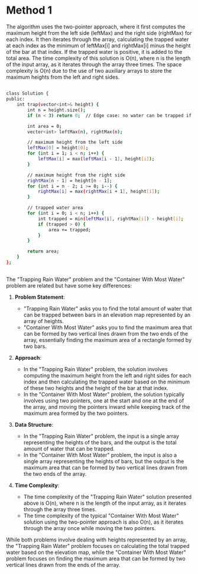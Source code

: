 # Method 1
The algorithm uses the two-pointer approach, where it first computes the maximum height from the left side (leftMax) and the right side (rightMax) for each index. It then iterates through the array, calculating the trapped water at each index as the minimum of leftMax[i] and rightMax[i] minus the height of the bar at that index. If the trapped water is positive, it is added to the total area. The time complexity of this solution is O(n), where n is the length of the input array, as it iterates through the array three times. The space complexity is O(n) due to the use of two auxiliary arrays to store the maximum heights from the left and right sides.
##
```bash
class Solution {
public:
    int trap(vector<int>& height) {
        int n = height.size();
        if (n < 3) return 0;  // Edge case: no water can be trapped if there are fewer than 3 bars

        int area = 0;
        vector<int> leftMax(n), rightMax(n);

        // maximum height from the left side
        leftMax[0] = height[0];
        for (int i = 1; i < n; i++) {
            leftMax[i] = max(leftMax[i - 1], height[i]);
        }

        // maximum height from the right side
        rightMax[n - 1] = height[n - 1];
        for (int i = n - 2; i >= 0; i--) {
            rightMax[i] = max(rightMax[i + 1], height[i]);
        }

        // trapped water area
        for (int i = 0; i < n; i++) {
            int trapped = min(leftMax[i], rightMax[i]) - height[i];
            if (trapped > 0) {
                area += trapped;
            }
        }

        return area;
    }
};
```

##
The "Trapping Rain Water" problem and the "Container With Most Water" problem are related but have some key differences:

1. **Problem Statement**:
   - "Trapping Rain Water" asks you to find the total amount of water that can be trapped between bars in an elevation map represented by an array of heights.
   - "Container With Most Water" asks you to find the maximum area that can be formed by two vertical lines drawn from the two ends of the array, essentially finding the maximum area of a rectangle formed by two bars.

2. **Approach**:
   - In the "Trapping Rain Water" problem, the solution involves computing the maximum height from the left and right sides for each index and then calculating the trapped water based on the minimum of these two heights and the height of the bar at that index.
   - In the "Container With Most Water" problem, the solution typically involves using two pointers, one at the start and one at the end of the array, and moving the pointers inward while keeping track of the maximum area formed by the two pointers.

3. **Data Structure**:
   - In the "Trapping Rain Water" problem, the input is a single array representing the heights of the bars, and the output is the total amount of water that can be trapped.
   - In the "Container With Most Water" problem, the input is also a single array representing the heights of bars, but the output is the maximum area that can be formed by two vertical lines drawn from the two ends of the array.

4. **Time Complexity**:
   - The time complexity of the "Trapping Rain Water" solution presented above is O(n), where n is the length of the input array, as it iterates through the array three times.
   - The time complexity of the typical "Container With Most Water" solution using the two-pointer approach is also O(n), as it iterates through the array once while moving the two pointers.

While both problems involve dealing with heights represented by an array, the "Trapping Rain Water" problem focuses on calculating the total trapped water based on the elevation map, while the "Container With Most Water" problem focuses on finding the maximum area that can be formed by two vertical lines drawn from the ends of the array.
